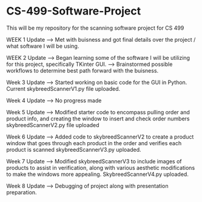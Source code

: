 # CS-499-Software-Project
This will be my repository for the scanning software project for CS 499

WEEK 1 Update --> Met with buisness and got final details over the project / what software I will be using. 

WEEK 2 Update --> Began learning some of the software I will be utilizing for this project, specifically TKinter GUI.
              --> Brainstormed possible workflows to determine best path forward with the buisness.

Week 3 Update --> Started working on basic code for the GUI in Python. Current skybreedScannerV1.py file uploaded.

Week 4 Update --> No progress made

Week 5 Update --> Modified starter code to encompass pulling order and product info, and creating the window to insert and check order numbers skybreedScannerV2.py file uploaded

Week 6 Update --> Added code to skybreedScannerV2 to create a product window that goes through each product in the order and verifies each product is scanned skybreedScannerV3.py uploaded.

Week 7 Update --> Modified skybreedScannerV3 to include images of products to assist in verification, along with various aesthetic modifications to make the windows more appealing. SkybreedScannerV4.py uploaded.

Week 8 Update --> Debugging of project along with presentation preparation.

